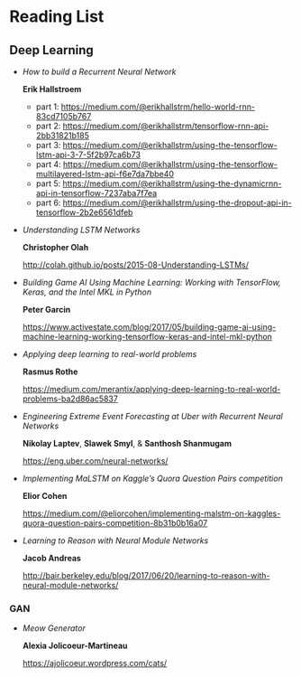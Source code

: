# Reading List

## Deep Learning

* *How to build a Recurrent Neural Network*
  
  **Erik Hallstroem**

  * part 1: https://medium.com/@erikhallstrm/hello-world-rnn-83cd7105b767
  * part 2: https://medium.com/@erikhallstrm/tensorflow-rnn-api-2bb31821b185
  * part 3: https://medium.com/@erikhallstrm/using-the-tensorflow-lstm-api-3-7-5f2b97ca6b73
  * part 4: https://medium.com/@erikhallstrm/using-the-tensorflow-multilayered-lstm-api-f6e7da7bbe40
  * part 5: https://medium.com/@erikhallstrm/using-the-dynamicrnn-api-in-tensorflow-7237aba7f7ea
  * part 6: https://medium.com/@erikhallstrm/using-the-dropout-api-in-tensorflow-2b2e6561dfeb

 * *Understanding LSTM Networks*
   
   **Christopher Olah**

   http://colah.github.io/posts/2015-08-Understanding-LSTMs/

 * *Building Game AI Using Machine Learning: Working with TensorFlow, Keras, and the Intel MKL in Python*
   
   **Peter Garcin**

   https://www.activestate.com/blog/2017/05/building-game-ai-using-machine-learning-working-tensorflow-keras-and-intel-mkl-python

 * *Applying deep learning to real-world problems*
   
   **Rasmus Rothe**

   https://medium.com/merantix/applying-deep-learning-to-real-world-problems-ba2d86ac5837

 * *Engineering Extreme Event Forecasting at Uber with Recurrent Neural Networks*

   **Nikolay Laptev**, **Slawek Smyl**, & **Santhosh Shanmugam**
 
   https://eng.uber.com/neural-networks/

 * *Implementing MaLSTM on Kaggle’s Quora Question Pairs competition*

   **Elior Cohen**
   
   https://medium.com/@eliorcohen/implementing-malstm-on-kaggles-quora-question-pairs-competition-8b31b0b16a07

 * *Learning to Reason with Neural Module Networks*

   **Jacob Andreas**

   http://bair.berkeley.edu/blog/2017/06/20/learning-to-reason-with-neural-module-networks/


 ### GAN

 * *Meow Generator*

   **Alexia Jolicoeur-Martineau**

   https://ajolicoeur.wordpress.com/cats/


